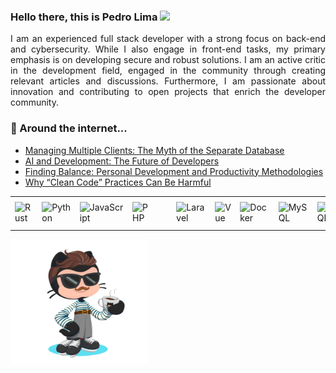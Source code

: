
<h3>Hello there, this is Pedro Lima <img src="https://media.giphy.com/media/hvRJCLFzcasrR4ia7z/giphy.gif" width="25px"></h3>
<p style="text-align: justify;">
        I am an experienced full stack developer with a strong focus on back-end and cybersecurity. While I also engage in front-end tasks, my primary emphasis is on developing secure and robust solutions. I am an active critic in the development field, engaged in the community through creating relevant articles and discussions. Furthermore, I am passionate about innovation and contributing to open projects that enrich the developer community.
</p>

### 🔎 Around the internet...
- [Managing Multiple Clients: The Myth of the Separate Database](https://www.linkedin.com/pulse/gerenciando-m%2525C3%2525BAltiplos-clientes-o-mito-da-base-de-dados-pedro-lima-jbnof/?trackingId=zOFBpf9%2FTuuCPPpyxCniCg%3D%3D)
- [AI and Development: The Future of Developers](https://www.linkedin.com/pulse/ia-e-desenvolvimento-o-futuro-dos-desenvolvedores-pedro-lima-vc7jf/?trackingId=vlenp%2B6bSzCUnttpJgf38Q%3D%3D)
- [Finding Balance: Personal Development and Productivity Methodologies](https://www.linkedin.com/pulse/encontrando-o-equil%2525C3%2525ADbrio-metodologias-de-e-pessoal-pedro-lima-ruo6f/?trackingId=oSMrVCCnTF6PqGbKtHJ1iw%3D%3D)
- [Why “Clean Code” Practices Can Be Harmful](https://www.linkedin.com/pulse/por-que-pr%2525C3%2525A1ticas-de-c%2525C3%2525B3digo-limpo-podem-ser-pedro-lima-xtmaf/?trackingId=RZYOvg9tTlW6nbZHP0dX3Q%3D%3D)
<table align="">
  <tr>
    <td><img src="https://rust.saarland/images/ferris_becker.svg" alt="Rust" width="45" height="45" /></td>
    <td><img src="https://techstack-generator.vercel.app/python-icon.svg" alt="Python" width="45" height="45" /></td>
    <td><img src="https://techstack-generator.vercel.app/js-icon.svg" alt="JavaScript" width="45" height="45" /></td>
    <td><img src="https://skillicons.dev/icons?i=php" width="45" height="45" alt="PHP" /></td>
    <td><img src="https://raw.githubusercontent.com/tandpfun/skill-icons/59059d9d1a2c092696dc66e00931cc1181a4ce1f/icons/Bash-Dark.svg" alt="Bash" width="45" height="45" /></td>
    <td><img src="https://raw.githubusercontent.com/tandpfun/skill-icons/59059d9d1a2c092696dc66e00931cc1181a4ce1f/icons/Linux-Dark.svg" width="45" height="45" alt="Linux" /></td>
    <td><img src="https://skillicons.dev/icons?i=laravel" width="45" height="45" alt="Laravel" /></td>
    <td><img src="https://www.logigroup.com/images/modules/vue.gif" width="45" height="45" alt="Vue" /></td>
    <td><img src="https://techstack-generator.vercel.app/docker-icon.svg" alt="Docker" width="45" height="45" /></td>
    <td><img src="https://techstack-generator.vercel.app/mysql-icon.svg" alt="MySQL" width="45" height="45" /></td>
    <td><img src="https://skillicons.dev/icons?i=postgres" width="45" height="45" alt="PostgreSQL" /></td>
    <td><img src="https://raw.githubusercontent.com/tandpfun/skill-icons/59059d9d1a2c092696dc66e00931cc1181a4ce1f/icons/Git.svg" width="45" height="45" alt="Git" /></td>
  </tr>
</table>
<img src="./octocat-1729622592077.png" alt="Octocat" width="220" height="200" />
<!--
[![Pedro Lima profile views](https://u8views.com/api/v1/github/profiles/34582475/views/day-week-month-total-count.svg)](https://u8views.com/github/boloto1979)</br></br>
<a href="https://tryhackme.com/p/pedro.lima1979">
  <img src="https://tryhackme-badges.s3.amazonaws.com/pedro.lima1979.png" alt="TryHackMe">
</a>-->
